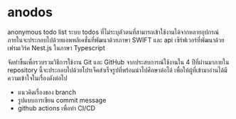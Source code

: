 # anodos
anonymous todo list ระบบ todos ที่ไม่ระบุตัวตนที่สามารถเข้าใช้งานได้จากหลายอุปกรณ์ ภายในจะประกอบไปด้วยแอพพลิเคชั่นที่พัฒนาด้วยภาษา SWIFT และ api เซิร์ฟเวอร์ที่พัฒนาด้วยเฟรมเวิร์ค Nest.js ในภาษา Typescript

จัดทำขึ้นเพื่อรวบรวมวิธีการใช้งาน Git และ GitHub จากประสบการณ์ใช้งานใน 4 ปีที่ผ่านมาภายใน repository นี้จะประกอบไปด้วยโปรเจ็คสำเร็จรูปที่พร้อมนำไปศึกษาต่อได้ เพื่อให้ผู้ที่เข้ามาอ่านได้มีความเข้าใจในเรื่องดังต่อไป
* แนวคิดเรื่องของ branch
* รูปแบบการเขียน commit message
* github actions เพื่อทำ CI/CD
